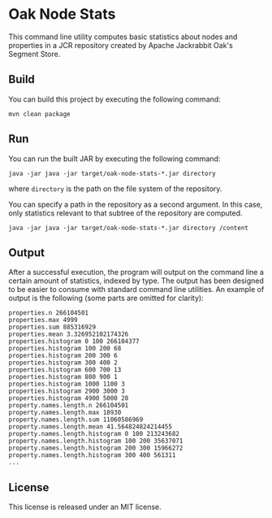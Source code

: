 # Oak Node Stats

This command line utility computes basic statistics about nodes and properties in a JCR repository created by Apache Jackrabbit Oak's Segment Store.

## Build

You can build this project by executing the following command:

    mvn clean package
    
## Run

You can run the built JAR by executing the following command:

    java -jar java -jar target/oak-node-stats-*.jar directory
    
where `directory` is the path on the file system of the repository.

You can specify a path in the repository as a second argument. 
In this case, only statistics relevant to that subtree of the repository are computed.

    java -jar java -jar target/oak-node-stats-*.jar directory /content

## Output

After a successful execution, the program will output on the command line a certain amount of statistics, indexed by type.
The output has been designed to be easier to consume with standard command line utilities.
An example of output is the following (some parts are omitted for clarity):

    properties.n 266104501
    properties.max 4999
    properties.sum 885316929
    properties.mean 3.326952102174326
    properties.histogram 0 100 266104377
    properties.histogram 100 200 68
    properties.histogram 200 300 6
    properties.histogram 300 400 2
    properties.histogram 600 700 13
    properties.histogram 800 900 1
    properties.histogram 1000 1100 3
    properties.histogram 2900 3000 3
    properties.histogram 4900 5000 28
    property.names.length.n 266104501
    property.names.length.max 18930
    property.names.length.sum 11060586969
    property.names.length.mean 41.564824824214455
    property.names.length.histogram 0 100 213243682
    property.names.length.histogram 100 200 35637071
    property.names.length.histogram 200 300 15966272
    property.names.length.histogram 300 400 561311
    ...

## License

This license is released under an MIT license.
